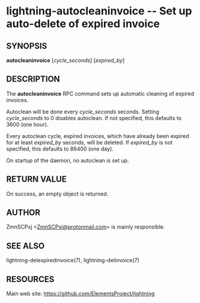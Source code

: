 lightning-autocleaninvoice -- Set up auto-delete of expired invoice
===================================================================

SYNOPSIS
--------

**autocleaninvoice** \[*cycle\_seconds*\] \[*expired\_by*\]

DESCRIPTION
-----------

The **autocleaninvoice** RPC command sets up automatic cleaning of
expired invoices.

Autoclean will be done every *cycle\_seconds* seconds. Setting
*cycle\_seconds* to 0 disables autoclean. If not specified, this
defaults to 3600 (one hour).

Every autoclean cycle, expired invoices, which have already been expired
for at least *expired\_by* seconds, will be deleted. If *expired\_by* is
not specified, this defaults to 86400 (one day).

On startup of the daemon, no autoclean is set up.

RETURN VALUE
------------

On success, an empty object is returned.

AUTHOR
------

ZmnSCPxj <<ZmnSCPxj@protonmail.com>> is mainly responsible.

SEE ALSO
--------

lightning-delexpiredinvoice(7), lightning-delinvoice(7)

RESOURCES
---------

Main web site: <https://github.com/ElementsProject/lightning>

